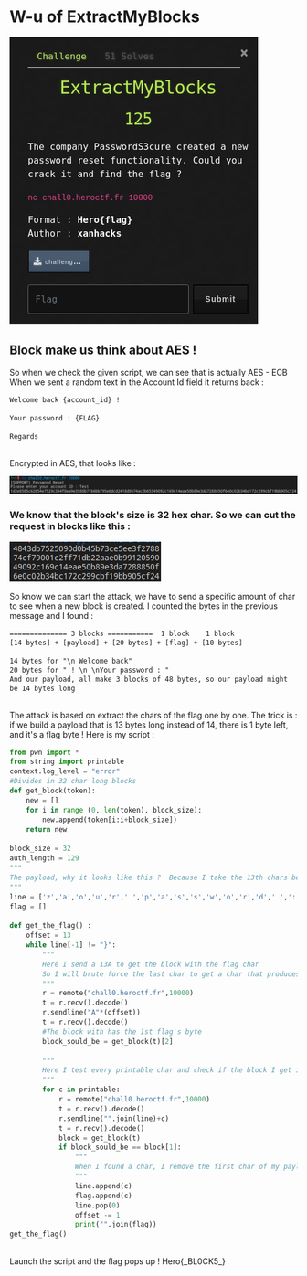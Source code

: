 # W-u of ExtractMyBlocks
![](ExtractMyBlocks.png)<br>
## Block make us think about AES ! 
So when we check the given script, we can see that is actually AES - ECB<br>
When we sent a random text in the Account Id field it returns back : <br>
```
Welcome back {account_id} !

Your password : {FLAG}

Regards
```
<br>
Encrypted in AES, that looks like :

![](TestNC.png)<br>

### We know that the block's size is 32 hex char. So we can cut the request in blocks like this : <br>
![](Blocks.png)<br>

So know we can start the attack, we have to send a specific amount of char to see when a new block is created. I counted the bytes in the previous message and I found :
```
============== 3 blocks ===========  1 block    1 block
[14 bytes] + [payload] + [20 bytes] + [flag] + [10 bytes]

14 bytes for "\n Welcome back" 
20 bytes for " ! \n \nYour password : "
And our payload, all make 3 blocks of 48 bytes, so our payload might be 14 bytes long
```
<br>
The attack is based on extract the chars of the flag one by one. The trick is : if we build a payload that is 13 bytes long instead of 14, there is 1 byte left, and it's a flag byte !
Here is my script :<br>

```python
from pwn import *
from string import printable
context.log_level = "error"
#Divides in 32 char long blocks 
def get_block(token):
    new = []
    for i in range (0, len(token), block_size):
        new.append(token[i:i+block_size])
    return new

block_size = 32
auth_length = 129
"""
The payload, why it looks like this ?  Because I take the 13th chars before the flag, it's "our password : ",  but it has to be in the same block, but the previous block is 14 bytes long, so I add 2 random char before.
"""
line = ['z','a','o','u','r',' ','p','a','s','s','w','o','r','d',' ',':',' ']
flag = []

def get_the_flag() :
    offset = 13
    while line[-1] != "}":
        """
        Here I send a 13A to get the block with the flag char
        So I will brute force the last char to get a char that produces the extact same block.
        """
        r = remote("chall0.heroctf.fr",10000)
        t = r.recv().decode()
        r.sendline("A"*(offset))
        t = r.recv().decode()
        #The block with has the 1st flag's byte 
        block_sould_be = get_block(t)[2]

        """
        Here I test every printable char and check if the block I get is equals to the "should_be_block".
        """
        for c in printable:
            r = remote("chall0.heroctf.fr",10000)
            t = r.recv().decode()
            r.sendline("".join(line)+c)
            t = r.recv().decode()
            block = get_block(t)
            if block_sould_be == block[1]:
                """
                When I found a char, I remove the first char of my payload and add the char I found.
                """
                line.append(c)
                flag.append(c)
                line.pop(0)
                offset -= 1
                print("".join(flag))
get_the_flag()
```
<br>
Launch the script and the flag pops up !
Hero{_BL0CK5_}
